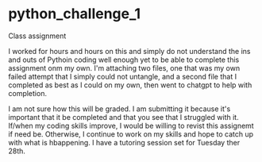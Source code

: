 # python_challenge_1
Class assignment

I worked for hours and hours on this and simply do not understand the ins and outs of Pythoin coding well enough yet to be able to complete this assignment onm my own. I'm attaching two files, one that was my own failed attempt that I simply could not untangle, and a second file that I completed as best as I could on my own, then went to chatgpt to help with completion.

I am not sure how this will be graded. I am submitting it because it's important that it be completed and that you see that I struggled with it. If/when my coding skills improve, I would be willing to revist this assignemt if need be. Otherwise, I continue to work on my skills and hope to catch up with what is hbappening. I have a tutoring session set for Tuesday ther 28th.
